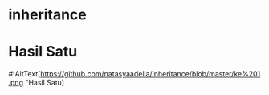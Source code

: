 # inheritance
# Hasil Satu
#!AltText[https://github.com/natasyaadelia/inheritance/blob/master/ke%201.png "Hasil Satu]
